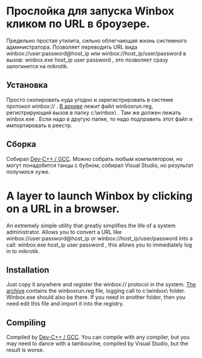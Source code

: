 # Прослойка для запуска Winbox кликом по URL в броузере.

Предельно простая утилита, сильно облегчающая жизнь системного администратора.
Позволяет переводить URL вида winbox://user:password@host_ip или winbox://host_ip/user/password в вызов:
winbox.exe host_ip user password , это позволяет сразу залогинится на mikrotik.

## Установка

Просто скопировать куда угодно и зарегистрировать в системе протокол winbox:// .
[В архиве](https://github.com/SerhiiLe/winboxrun/releases) лежит файл winboxrun.reg,
регистрирующий вызов в папку c:\winbox\ . Там же должен лежать winbox.exe . Если надо в другую папке, то надо
подправить этот файл и импортировать в реестр.

## Сборка

Собирал [Dev-C++ / GCC](https://sourceforge.net/projects/orwelldevcpp/). Можно собрать любым компилятором,
но могут понадобится танцы с бубном, собирал Visual Studio, но результат получился хуже.

# A layer to launch Winbox by clicking on a URL in a browser.

An extremely simple utility that greatly simplifies the life of a system administrator.
Allows you to convert a URL like winbox://user:password@host_ip or winbox://host_ip/user/password into a call:
winbox.exe host_ip user password , this allows you to immediately log in to mikrotik.

## Installation

Just copy it anywhere and register the winbox:// protocol in the system. [The archive](https://github.com/SerhiiLe/winboxrun/releases)
contains the winboxrun.reg file, logging call to c:\winbox\ folder. Winbox.exe should also be there.
If you need in another folder, then you need edit this file and import it into the registry.

## Compiling

Compiled by [Dev-C++ / GCC](https://sourceforge.net/projects/orwelldevcpp/). You can compile with any compiler,
but you may need to dance with a tambourine, compiled by Visual Studio, but the result is worse.
